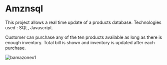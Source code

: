 # Amznsql
This project allows a real time update of a products database.
Technologies used : SQL, Javascript. 

Customer can purchase any of the ten products available as long as there is enough inventory. 
Total bill is shown and inventory is updated after each purchase. 

![bamazonex1](https://user-images.githubusercontent.com/50233804/67154249-a657f100-f2be-11e9-9979-403c489e1926.png)
